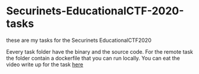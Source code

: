 # Securinets-EducationalCTF-2020-tasks
these are my tasks for the Securinets EducationalCTF2020

Eevery task folder have the binary and the source code.
For the remote task the folder contain a dockerfile that you can run locally.
You can eat the video write up for the task [here](https://www.youtube.com/playlist?list=PLXfbEZPgNlMLwGy8GT12XQk1v1kE0sd7C)
